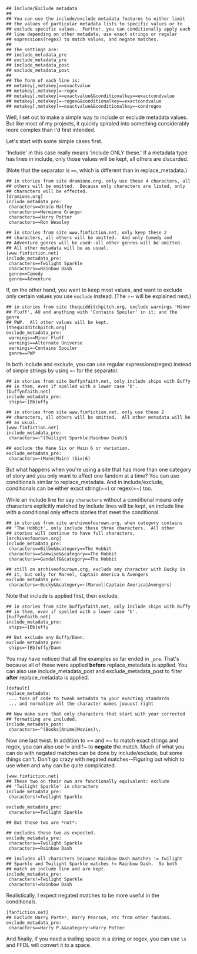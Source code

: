 
```
## Include/Exclude metadata
##
## You can use the include/exclude metadata features to either limit
## the values of particular metadata lists to specific values or to
## exclude specific values.  Further, you can conditionally apply each
## line depending on other metadata, use exact strings or regular
## expressions(regex) to match values, and negate matches.
##
## The settings are:
## include_metadata_pre
## exclude_metadata_pre
## include_metadata_post
## exclude_metadata_post
##
## The form of each line is:
## metakey[,metakey]==exactvalue
## metakey[,metakey]=~regex
## metakey[,metakey]==exactvalue&&conditionalkey==exactcondvalue
## metakey[,metakey]=~regex&&conditionalkey==exactcondvalue
## metakey[,metakey]==exactvalue&&conditionalkey=~condregex
```

Well, I set out to make a simple way to include or exclude metadata
values.  But like most of my projects, it quickly spiraled into
something considerably more complex than I'd first intended.

Let's start with some simple cases first.

'Include' in this case really means 'include ONLY these.'  If a
metadata type has lines in include, only those values will be kept,
all others are discarded.

(Note that the separator is `==`, which is different than in
replace\_metadata.)

```
## in stories from site dramione.org, only use these 4 characters, all
## others will be omitted.  Because only characters are listed, only
## characters will be effected.
[dramione.org]
include_metadata_pre:
 characters==Draco Malfoy
 characters==Hermione Granger
 characters==Harry Potter
 characters==Ron Weasley

## in stories from site www.fimfiction.net, only keep these 2
## characters, all others will be omitted.  And only Comedy and
## Adventure genres will be used--all other genres will be omitted.
## All other metadata will be as usual.
[www.fimfiction.net]
include_metadata_pre:
 characters==Twilight Sparkle
 characters==Rainbow Dash
 genre==Comedy
 genre==Adventure
```

If, on the other hand, you want to keep most values, and want to
exclude only certain values you use `exclude` instead.  (The =~ will
be explained next.)

```
## in stories from site thequidditchpitch.org, exclude warnings 'Minor
## Fluff', AU and anything with 'Contains Spoiler' in it; and the genre
## PWP.  All other values will be kept.
[thequidditchpitch.org]
exclude_metadata_pre:
 warnings==Minor Fluff
 warnings==Alternate Universe
 warnings=~Contains Spoiler
 genre==PWP
```

In both include and exclude, you can use regular expressions(regex)
instead of simple strings by using `=~` for the separator.

```
## in stories from site buffynfaith.net, only include ships with Buffy
## in them, even if spelled with a lower case 'b'.
[buffynfaith.net]
include_metadata_pre:
 ships=~[Bb]uffy

## in stories from site www.fimfiction.net, only use these 2
## characters, all others will be omitted.  All other metadata will be
## as usual.
[www.fimfiction.net]
include_metadata_pre:
 characters=~^(Twilight Sparkle|Rainbow Dash)$

## exclude the Mane Six or Main 6 or variation.
exclude_metadata_pre:
 characters=~(Mane|Main) (Six|6)
```

But what happens when you're using a site that has more than one
category of story and you only want to affect one fandom at a time?
You can use conditionals similar to replace\_metadata.  And in
include/exclude, conditionals can be either exact string(==) or
regex(=~) too.

While an include line for say `characters` without a conditional means
only characters explicitly matched by include lines will be kept, an
include line with a conditional only effects stories that meet the
conditional.

```
## in stories from site archiveofourown.org, when category contains
## 'The Hobbit', only include these three characters.  All other
## stories will continue to have full characters.
[archiveofourown.org]
include_metadata_pre:
 characters==Bilbo&&category==The Hobbit
 characters==Samwise&&category==The Hobbit
 characters==Gandalf&&category==The Hobbit

## still on archiveofourown.org, exclude any character with Bucky in
## it, but only for Marvel, Captain America & Avengers
exclude_metadata_pre:
 characters=~Bucky&&category=~(Marvel|Captain America|Avengers)
```

Note that include is applied first, then exclude.

```
## in stories from site buffynfaith.net, only include ships with Buffy
## in them, even if spelled with a lower case 'b'.
[buffynfaith.net]
include_metadata_pre:
 ships=~[Bb]uffy

## But exclude any Buffy/Dawn.
exclude_metadata_pre:
 ships=~[Bb]uffy/Dawn
```

You may have noticed that all the examples so far ended in `_pre`.
That's because all of these were applied **before** replace\_metadata is
applied.  You can also use include\_metadata\_post and
exclude\_metadata\_post to filter **after** replace\_metadata is applied.

```
[default]
replace_metadata:
 ... tons of code to tweak metadata to your exacting standards
 ... and normalize all the character names juuuust right

## Now make sure that only characters that start with your corrected
## formatting are included.
include_metadata_post:
 characters=~^(Books|Anime|Movies)\.
```

Now one last twist.  In addition to == and =~ to match exact strings
and regex, you can also use != and !~ to **negate** the match.  Much of
what you can do with negated matches can be done by include/exclude,
but some things can't.  Don't go crazy with negated matches--Figuring
out which to use when and why can be quite complicated.

```
[www.fimfiction.net]
## These two on their own are functionally equivalent: exclude
## 'Twilight Sparkle' in characters
include_metadata_pre:
 characters!=Twilight Sparkle

exclude_metadata_pre:
 characters==Twilight Sparkle

## But these two are *not*:

## excludes these two as expected.
exclude_metadata_pre:
 characters==Twilight Sparkle
 characters==Rainbow Dash

## includes all characters because Rainbow Dash matches != Twilight
## Sparkle and Twilight Sparkle matches != Rainbow Dash.  So both
## match an include line and are kept.
include_metadata_pre:
 characters!=Twilight Sparkle
 characters!=Rainbow Dash
```

Realistically, I expect negated matches to be more useful in the
conditionals.

```
[fanfiction.net]
## Exclude Harry Porter, Harry Pearson, etc from other fandoms.
exclude_metadata_pre:
 characters==Harry P.&&category!=Harry Potter
```

And finally, if you need a trailing space in a string or regex, you can use `\s` and
FFDL will convert it to a space.
